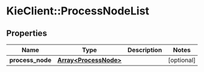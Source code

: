 # KieClient::ProcessNodeList

## Properties
Name | Type | Description | Notes
------------ | ------------- | ------------- | -------------
**process_node** | [**Array&lt;ProcessNode&gt;**](ProcessNode.md) |  | [optional] 


